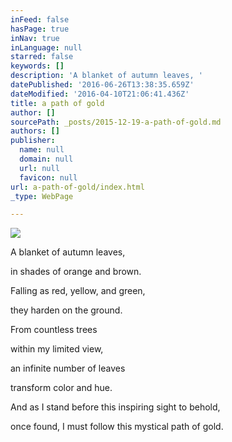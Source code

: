 ```yaml
---
inFeed: false
hasPage: true
inNav: true
inLanguage: null
starred: false
keywords: []
description: 'A blanket of autumn leaves, '
datePublished: '2016-06-26T13:38:35.659Z'
dateModified: '2016-04-10T21:06:41.436Z'
title: a path of gold
author: []
sourcePath: _posts/2015-12-19-a-path-of-gold.md
authors: []
publisher:
  name: null
  domain: null
  url: null
  favicon: null
url: a-path-of-gold/index.html
_type: WebPage

---
```

![](https://s3-us-west-2.amazonaws.com/the-grid-img/p/09e33eb3d3fffb2791bf951fa539b0a1060360e7.jpg)

A blanket of autumn leaves, 

in shades of orange and brown. 

Falling as red, yellow, and green, 

they harden on the ground. 

From countless trees 

within my limited view, 

an infinite number of leaves 

transform color and hue.

And as I stand before
this inspiring sight to behold, 

once found, I must follow 
this mystical path of gold.